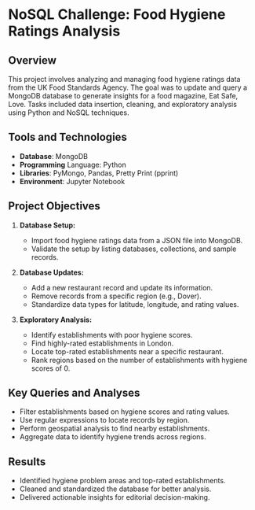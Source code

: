 # NoSQL Challenge: Food Hygiene Ratings Analysis
## Overview
This project involves analyzing and managing food hygiene ratings data from the UK Food Standards Agency. The goal was to update and query a MongoDB database to generate insights for a food magazine, Eat Safe, Love. Tasks included data insertion, cleaning, and exploratory analysis using Python and NoSQL techniques.

## Tools and Technologies
- **Database**: MongoDB
- **Programming** Language: Python
- **Libraries**: PyMongo, Pandas, Pretty Print (pprint)
- **Environment**: Jupyter Notebook

## Project Objectives
1. **Database Setup:**

    - Import food hygiene ratings data from a JSON file into MongoDB.
    - Validate the setup by listing databases, collections, and sample records.
2. **Database Updates:**

   - Add a new restaurant record and update its information.
   - Remove records from a specific region (e.g., Dover).
   - Standardize data types for latitude, longitude, and rating values.
3. **Exploratory Analysis:**

   - Identify establishments with poor hygiene scores.
   - Find highly-rated establishments in London.
   - Locate top-rated establishments near a specific restaurant.
   - Rank regions based on the number of establishments with hygiene scores of 0.
## Key Queries and Analyses
- Filter establishments based on hygiene scores and rating values.
- Use regular expressions to locate records by region.
- Perform geospatial analysis to find nearby establishments.
- Aggregate data to identify hygiene trends across regions.
## Results
- Identified hygiene problem areas and top-rated establishments.
- Cleaned and standardized the database for better analysis.
- Delivered actionable insights for editorial decision-making.
